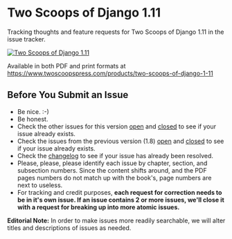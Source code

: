 Two Scoops of Django 1.11
===================================================

Tracking thoughts and feature requests for Two Scoops of Django 1.11 in the issue tracker.

[![Two Scoops of Django 1.11](https://cdn.shopify.com/s/files/1/0304/6901/files/tsd-111-alpha-thumbnail.jpg?v=1493066333 "Two Scoops of Django 1.11")](https://www.twoscoopspress.com/products/two-scoops-of-django-1-11)
  
Available in both PDF and print formats at https://www.twoscoopspress.com/products/two-scoops-of-django-1-11

Before You Submit an Issue
----------------------------

* Be nice. :-)
* Be honest.
* Check the other issues for this version [open](https://github.com/twoscoops/two-scoops-of-django-1.11/issues?state=open) and [closed](https://github.com/twoscoops/two-scoops-of-django-1.11/issues?state=closed) to see if your issue already exists.
* Check the issues from the previous version (1.8) [open](https://github.com/twoscoops/two-scoops-of-django-1.8/issues?state=open) and [closed](https://github.com/twoscoops/two-scoops-of-django-1.8/issues?state=closed) to see if your issue already exists.
* Check the [changelog](https://github.com/twoscoops/two-scoops-of-django-1.11/blob/master/changelog.md) to see if your issue has already been resolved.
* Please, please, please identify each issue by chapter, section, and subsection numbers. Since the content shifts around, and the PDF pages numbers do not match up with the book's, page numbers are next to useless.
* For tracking and credit purposes, **each request for correction needs to be in it's own issue. If an issue contains 2 or more issues, we'll close it with a request for breaking up into more atomic issues.**

**Editorial Note:** In order to make issues more readily searchable, we will alter titles and descriptions of issues as needed.
